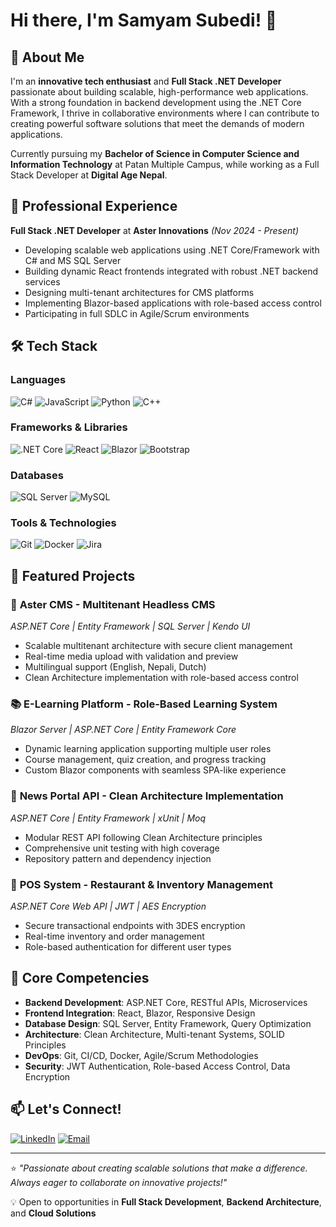 # Hi there, I'm Samyam Subedi! 👋

## 🚀 About Me

I'm an **innovative tech enthusiast** and **Full Stack .NET Developer** passionate about building scalable, high-performance web applications. With a strong foundation in backend development using the .NET Core Framework, I thrive in collaborative environments where I can contribute to creating powerful software solutions that meet the demands of modern applications.

Currently pursuing my **Bachelor of Science in Computer Science and Information Technology** at Patan Multiple Campus, while working as a Full Stack Developer at **Digital Age Nepal**.

## 💼 Professional Experience

**Full Stack .NET Developer** at **Aster Innovations** *(Nov 2024 - Present)*
- Developing scalable web applications using .NET Core/Framework with C# and MS SQL Server
- Building dynamic React frontends integrated with robust .NET backend services
- Designing multi-tenant architectures for CMS platforms
- Implementing Blazor-based applications with role-based access control
- Participating in full SDLC in Agile/Scrum environments

## 🛠️ Tech Stack

### Languages
![C#](https://img.shields.io/badge/C%23-239120?style=for-the-badge&logo=c-sharp&logoColor=white)
![JavaScript](https://img.shields.io/badge/JavaScript-F7DF1E?style=for-the-badge&logo=javascript&logoColor=black)
![Python](https://img.shields.io/badge/Python-3776AB?style=for-the-badge&logo=python&logoColor=white)
![C++](https://img.shields.io/badge/C%2B%2B-00599C?style=for-the-badge&logo=c%2B%2B&logoColor=white)

### Frameworks & Libraries
![.NET Core](https://img.shields.io/badge/.NET-5C2D91?style=for-the-badge&logo=.net&logoColor=white)
![React](https://img.shields.io/badge/React-20232A?style=for-the-badge&logo=react&logoColor=61DAFB)
![Blazor](https://img.shields.io/badge/Blazor-512BD4?style=for-the-badge&logo=blazor&logoColor=white)
![Bootstrap](https://img.shields.io/badge/Bootstrap-563D7C?style=for-the-badge&logo=bootstrap&logoColor=white)

### Databases
![SQL Server](https://img.shields.io/badge/Microsoft%20SQL%20Server-CC2927?style=for-the-badge&logo=microsoft%20sql%20server&logoColor=white)
![MySQL](https://img.shields.io/badge/MySQL-00000F?style=for-the-badge&logo=mysql&logoColor=white)

### Tools & Technologies
![Git](https://img.shields.io/badge/Git-F05032?style=for-the-badge&logo=git&logoColor=white)
![Docker](https://img.shields.io/badge/Docker-2496ED?style=for-the-badge&logo=docker&logoColor=white)
![Jira](https://img.shields.io/badge/Jira-0052CC?style=for-the-badge&logo=jira&logoColor=white)

## 🎯 Featured Projects

### 🏢 **Aster CMS** - Multitenant Headless CMS
*ASP.NET Core | Entity Framework | SQL Server | Kendo UI*
- Scalable multitenant architecture with secure client management
- Real-time media upload with validation and preview
- Multilingual support (English, Nepali, Dutch)
- Clean Architecture implementation with role-based access control

### 📚 **E-Learning Platform** - Role-Based Learning System
*Blazor Server | ASP.NET Core | Entity Framework Core*
- Dynamic learning application supporting multiple user roles
- Course management, quiz creation, and progress tracking
- Custom Blazor components with seamless SPA-like experience

### 📰 **News Portal API** - Clean Architecture Implementation
*ASP.NET Core | Entity Framework | xUnit | Moq*
- Modular REST API following Clean Architecture principles
- Comprehensive unit testing with high coverage
- Repository pattern and dependency injection

### 🏪 **POS System** - Restaurant & Inventory Management
*ASP.NET Core Web API | JWT | AES Encryption*
- Secure transactional endpoints with 3DES encryption
- Real-time inventory and order management
- Role-based authentication for different user types

## 🌟 Core Competencies

- **Backend Development**: ASP.NET Core, RESTful APIs, Microservices
- **Frontend Integration**: React, Blazor, Responsive Design
- **Database Design**: SQL Server, Entity Framework, Query Optimization
- **Architecture**: Clean Architecture, Multi-tenant Systems, SOLID Principles
- **DevOps**: Git, CI/CD, Docker, Agile/Scrum Methodologies
- **Security**: JWT Authentication, Role-based Access Control, Data Encryption

## 📫 Let's Connect!

[![LinkedIn](https://img.shields.io/badge/LinkedIn-0077B5?style=for-the-badge&logo=linkedin&logoColor=white)](https://www.linkedin.com/in/samyamsubedi/)
[![Email](https://img.shields.io/badge/Email-D14836?style=for-the-badge&logo=gmail&logoColor=white)](mailto:samyam081@gmail.com)

---

⭐️ *"Passionate about creating scalable solutions that make a difference. Always eager to collaborate on innovative projects!"*

💡 Open to opportunities in **Full Stack Development**, **Backend Architecture**, and **Cloud Solutions**
